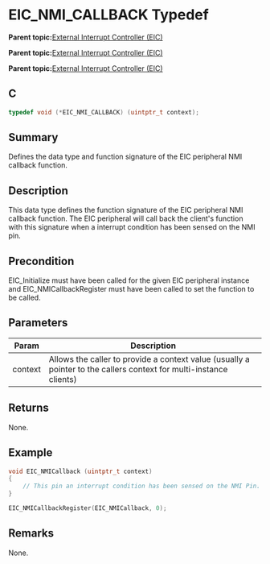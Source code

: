 # EIC\_NMI\_CALLBACK Typedef

**Parent topic:**[External Interrupt Controller \(EIC\)](GUID-39448E4A-BB16-4C96-8928-77A4AC964728.md)

**Parent topic:**[External Interrupt Controller \(EIC\)](GUID-CD1E7DE5-591C-47DF-AA1B-60D83752B93F.md)

**Parent topic:**[External Interrupt Controller \(EIC\)](GUID-EB8189C1-87AA-4B04-90B3-1853974192C7.md)

## C

```c
typedef void (*EIC_NMI_CALLBACK) (uintptr_t context);

```

## Summary

Defines the data type and function signature of the EIC peripheral NMI callback function.

## Description

This data type defines the function signature of the EIC peripheral NMI<br />callback function. The EIC peripheral will call back the client's function<br />with this signature when a interrupt condition has been sensed on the NMI<br />pin.

## Precondition

EIC\_Initialize must have been called for the given EIC peripheral instance and EIC\_NMICallbackRegister must have been called to set the function to be called.

## Parameters

|Param|Description|
|-----|-----------|
|context|Allows the caller to provide a context value \(usually a pointer to the callers context for multi-instance clients\)|

## Returns

None.

## Example

```c
void EIC_NMICallback (uintptr_t context)
{
    // This pin an interrupt condition has been sensed on the NMI Pin.
}

EIC_NMICallbackRegister(EIC_NMICallback, 0);
```

## Remarks

None.


